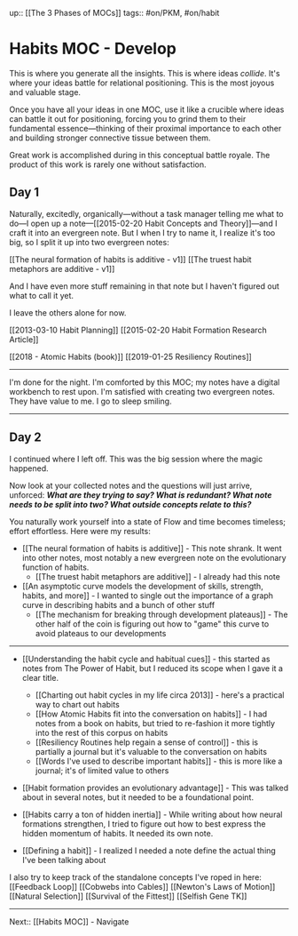 up:: [[The 3 Phases of MOCs]]
tags:: #on/PKM, #on/habit 

# Habits MOC - Develop
This is where you generate all the insights. This is where ideas *collide*. It's where your ideas battle for relational positioning. This is the most joyous and valuable stage.

Once you have all your ideas in one MOC, use it like a crucible where ideas can battle it out for positioning, forcing you to grind them to their fundamental essence—thinking of their proximal importance to each other and building stronger connective tissue between them. 

Great work is accomplished during in this conceptual battle royale. The product of this work is rarely one without satisfaction.

## Day 1
Naturally, excitedly, organically—without a task manager telling me what to do—I open up a note—[[2015-02-20 Habit Concepts and Theory]]—and I craft it into an evergreen note. But I when I try to name it, I realize it's too big, so I split it up into two evergreen notes:

[[The neural formation of habits is additive - v1]]
[[The truest habit metaphors are additive - v1]]

And I have even more stuff remaining in that note but I haven't figured out what to call it yet.

I leave the others alone for now. 

[[2013-03-10 Habit Planning]]
[[2015-02-20 Habit Formation Research Article]]

[[2018 - Atomic Habits (book)]]
[[2019-01-25 Resiliency Routines]]

---
I'm done for the night. I'm comforted by this MOC; my notes have a digital workbench to rest upon. I'm satisfied with creating two evergreen notes. They have value to me. I go to sleep smiling.

---
## Day 2
I continued where I left off. This was the big session where the magic happened.

Now look at your collected notes and the questions will just arrive, unforced: ***What are they trying to say? What is redundant? What note needs to be split into two? What outside concepts relate to this?*** 

You naturally work yourself into a state of Flow and time becomes timeless; effort effortless. Here were my results:

- [[The neural formation of habits is additive]] - This note shrank. It went into other notes, most notably a new evergreen note on the evolutionary function of habits.
	- [[The truest habit metaphors are additive]] - I already had this note
- [[An asymptotic curve models the development of skills, strength, habits, and more]] - I wanted to single out the importance of a graph curve in describing habits and a bunch of other stuff
	- [[The mechanism for breaking through development plateaus]] - The other half of the coin is figuring out how to "game" this curve to avoid plateaus to our developments

--- 
- [[Understanding the habit cycle and habitual cues]] - this started as notes from The Power of Habit, but I reduced its scope when I gave it a clear title.
	- [[Charting out habit cycles in my life circa 2013]] - here's a practical way to chart out habits
	- [[How Atomic Habits fit into the conversation on habits]] - I had notes from a book on habits, but tried to re-fashion it more tightly into the rest of this corpus on habits
	- [[Resiliency Routines help regain a sense of control]] - this is partially a journal but it's valuable to the conversation on habits
	- [[Words I've used to describe important habits]] - this is more like a journal; it's of limited value to others

- [[Habit formation provides an evolutionary advantage]] - This was talked about in several notes, but it needed to be a foundational point.
- [[Habits carry a ton of hidden inertia]] - While writing about how neural formations strengthen, I tried to figure out how to best express the hidden momentum of habits. It needed its own note.

- [[Defining a habit]] - I realized I needed a note define the actual thing I've been talking about

I also try to keep track of the standalone concepts I've roped in here:
[[Feedback Loop]]
[[Cobwebs into Cables]]
[[Newton's Laws of Motion]]
[[Natural Selection]]
[[Survival of the Fittest]]
[[Selfish Gene TK]]

---
Next:: [[Habits MOC]] - Navigate